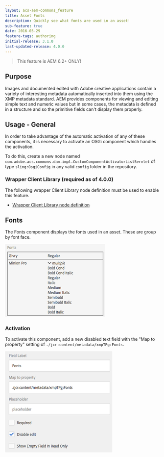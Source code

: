 ```yaml
---
layout: acs-aem-commons_feature
title: Asset Fonts
description: Quickly see what fonts are used in an asset!
sub-feature: true
date: 2016-05-29
feature-tags: authoring
initial-release: 3.1.0
last-updated-release: 4.0.0
---
```


> This feature is AEM 6.2+ ONLY!

## Purpose

Images and documented edited with Adobe creative applications contain a variety of interesting metadata automatically  inserted into them using the XMP metadata standard. AEM provides components for viewing and editing simple text and numeric values but in some cases, the metadata is defined in a structure and so the primitive fields can't display them properly.

## Usage - General

In order to take advantage of the automatic activation of any of these components, it is necessary to activate an OSGi component which handles the activation.

To do this, create a new node named `com.adobe.acs.commons.dam.impl.CustomComponentActivatorListServlet` of type `sling:OsgiConfig` in any valid `config` folder in the repository.

### Wrapper Client Library (required as of 4.0.0)

The following wrapper Client Library node definition must be used to enable this feature.

* [Wrapper Client Library node definition](https://github.com/Adobe-Consulting-Services/acs-aem-commons/blob/master/content/src/main/content/jcr_root/apps/acs-commons/components/dam/custom-component-activator/clientlib/.content.xml#L11-L17)

## Fonts

The Fonts component displays the fonts used in an asset. These are group by font face.

![Fonts](images/fonts.png)

### Activation

To activate this component, add a new disabled text field with the "Map to property" setting of `./jcr:content/metadata/xmpTPg:Fonts`.

![Fonts Activation](images/fonts-activation.png)
